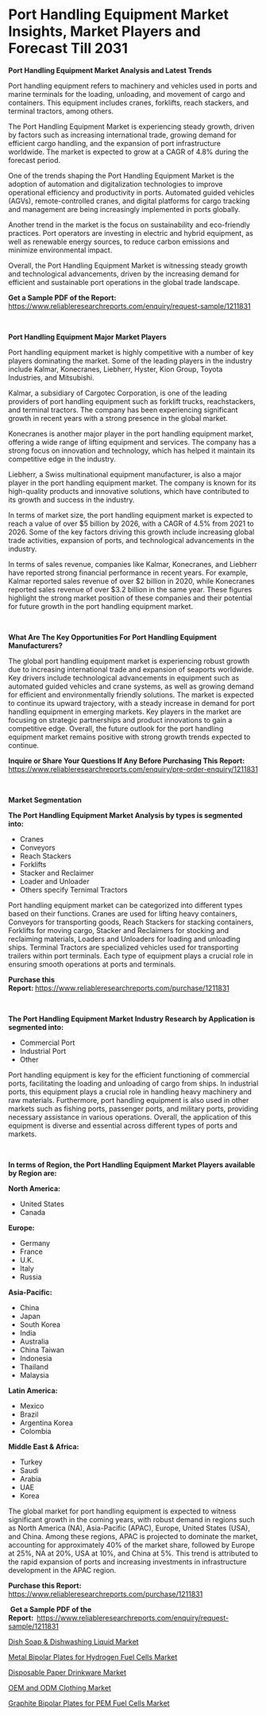 <p><h1>Port Handling Equipment Market Insights, Market Players and Forecast Till 2031</h1></p><p><strong>Port Handling Equipment Market Analysis and Latest Trends</strong></p>
<p><p>Port handling equipment refers to machinery and vehicles used in ports and marine terminals for the loading, unloading, and movement of cargo and containers. This equipment includes cranes, forklifts, reach stackers, and terminal tractors, among others.</p><p>The Port Handling Equipment Market is experiencing steady growth, driven by factors such as increasing international trade, growing demand for efficient cargo handling, and the expansion of port infrastructure worldwide. The market is expected to grow at a CAGR of 4.8% during the forecast period.</p><p>One of the trends shaping the Port Handling Equipment Market is the adoption of automation and digitalization technologies to improve operational efficiency and productivity in ports. Automated guided vehicles (AGVs), remote-controlled cranes, and digital platforms for cargo tracking and management are being increasingly implemented in ports globally.</p><p>Another trend in the market is the focus on sustainability and eco-friendly practices. Port operators are investing in electric and hybrid equipment, as well as renewable energy sources, to reduce carbon emissions and minimize environmental impact.</p><p>Overall, the Port Handling Equipment Market is witnessing steady growth and technological advancements, driven by the increasing demand for efficient and sustainable port operations in the global trade landscape.</p></p>
<p><strong>Get a Sample PDF of the Report:&nbsp;</strong> <a href="https://www.reliableresearchreports.com/enquiry/request-sample/1211831">https://www.reliableresearchreports.com/enquiry/request-sample/1211831</a></p>
<p>&nbsp;</p>
<p><strong>Port Handling Equipment Major Market Players</strong></p>
<p><p>Port handling equipment market is highly competitive with a number of key players dominating the market. Some of the leading players in the industry include Kalmar, Konecranes, Liebherr, Hyster, Kion Group, Toyota Industries, and Mitsubishi.</p><p>Kalmar, a subsidiary of Cargotec Corporation, is one of the leading providers of port handling equipment such as forklift trucks, reachstackers, and terminal tractors. The company has been experiencing significant growth in recent years with a strong presence in the global market.</p><p>Konecranes is another major player in the port handling equipment market, offering a wide range of lifting equipment and services. The company has a strong focus on innovation and technology, which has helped it maintain its competitive edge in the industry.</p><p>Liebherr, a Swiss multinational equipment manufacturer, is also a major player in the port handling equipment market. The company is known for its high-quality products and innovative solutions, which have contributed to its growth and success in the industry.</p><p>In terms of market size, the port handling equipment market is expected to reach a value of over $5 billion by 2026, with a CAGR of 4.5% from 2021 to 2026. Some of the key factors driving this growth include increasing global trade activities, expansion of ports, and technological advancements in the industry.</p><p>In terms of sales revenue, companies like Kalmar, Konecranes, and Liebherr have reported strong financial performance in recent years. For example, Kalmar reported sales revenue of over $2 billion in 2020, while Konecranes reported sales revenue of over $3.2 billion in the same year. These figures highlight the strong market position of these companies and their potential for future growth in the port handling equipment market.</p></p>
<p>&nbsp;</p>
<p><strong>What Are The Key Opportunities For Port Handling Equipment Manufacturers?</strong></p>
<p><p>The global port handling equipment market is experiencing robust growth due to increasing international trade and expansion of seaports worldwide. Key drivers include technological advancements in equipment such as automated guided vehicles and crane systems, as well as growing demand for efficient and environmentally friendly solutions. The market is expected to continue its upward trajectory, with a steady increase in demand for port handling equipment in emerging markets. Key players in the market are focusing on strategic partnerships and product innovations to gain a competitive edge. Overall, the future outlook for the port handling equipment market remains positive with strong growth trends expected to continue.</p></p>
<p><strong>Inquire or Share Your Questions If Any Before Purchasing This Report:</strong> <a href="https://www.reliableresearchreports.com/enquiry/pre-order-enquiry/1211831">https://www.reliableresearchreports.com/enquiry/pre-order-enquiry/1211831</a></p>
<p>&nbsp;</p>
<p><strong>Market Segmentation</strong></p>
<p><strong>The Port Handling Equipment Market Analysis by types is segmented into:</strong></p>
<p><ul><li>Cranes</li><li>Conveyors</li><li>Reach Stackers</li><li>Forklifts</li><li>Stacker and Reclaimer</li><li>Loader and Unloader</li><li>Others specify Ternimal Tractors</li></ul></p>
<p><p>Port handling equipment market can be categorized into different types based on their functions. Cranes are used for lifting heavy containers, Conveyors for transporting goods, Reach Stackers for stacking containers, Forklifts for moving cargo, Stacker and Reclaimers for stocking and reclaiming materials, Loaders and Unloaders for loading and unloading ships. Terminal Tractors are specialized vehicles used for transporting trailers within port terminals. Each type of equipment plays a crucial role in ensuring smooth operations at ports and terminals.</p></p>
<p><strong>Purchase this Report:&nbsp;</strong><a href="https://www.reliableresearchreports.com/purchase/1211831">https://www.reliableresearchreports.com/purchase/1211831</a></p>
<p>&nbsp;</p>
<p><strong>The Port Handling Equipment Market Industry Research by Application is segmented into:</strong></p>
<p><ul><li>Commercial Port</li><li>Industrial Port</li><li>Other</li></ul></p>
<p><p>Port handling equipment is key for the efficient functioning of commercial ports, facilitating the loading and unloading of cargo from ships. In industrial ports, this equipment plays a crucial role in handling heavy machinery and raw materials. Furthermore, port handling equipment is also used in other markets such as fishing ports, passenger ports, and military ports, providing necessary assistance in various operations. Overall, the application of this equipment is diverse and essential across different types of ports and markets.</p></p>
<p>&nbsp;</p>
<p><strong>In terms of Region, the Port Handling Equipment Market Players available by Region are:</strong></p>
<p>
    <p> <strong> North America: </strong>
        <ul>
            <li>United States</li>
            <li>Canada</li>
        </ul>
        </p> 
    <p> <strong> Europe: </strong>
        <ul>
            <li>Germany</li>
            <li>France</li>
            <li>U.K.</li>
            <li>Italy</li>
            <li>Russia</li>
        </ul>
        </p> 
    <p> <strong> Asia-Pacific: </strong>
        <ul>
            <li>China</li>
            <li>Japan</li>
            <li>South Korea</li>
            <li>India</li>
            <li>Australia</li>
            <li>China Taiwan</li>
            <li>Indonesia</li>
            <li>Thailand</li>
            <li>Malaysia</li>
        </ul>
        </p> 
    <p> <strong> Latin America: </strong>
        <ul>
            <li>Mexico</li>
            <li>Brazil</li>
            <li>Argentina Korea</li>
            <li>Colombia</li>
        </ul>
        </p> 
    <p> <strong> Middle East & Africa: </strong>
        <ul>
            <li>Turkey</li>
            <li>Saudi</li>
            <li>Arabia</li>
            <li>UAE</li>
            <li>Korea</li>
        </ul>
    </p>
    </p>
<p><p>The global market for port handling equipment is expected to witness significant growth in the coming years, with robust demand in regions such as North America (NA), Asia-Pacific (APAC), Europe, United States (USA), and China. Among these regions, APAC is projected to dominate the market, accounting for approximately 40% of the market share, followed by Europe at 25%, NA at 20%, USA at 10%, and China at 5%. This trend is attributed to the rapid expansion of ports and increasing investments in infrastructure development in the APAC region.</p></p>
<p><strong>Purchase this Report: </strong><a href="https://www.reliableresearchreports.com/purchase/1211831">https://www.reliableresearchreports.com/purchase/1211831</a></p>
<p>&nbsp;<strong>Get a Sample PDF of the Report:&nbsp;&nbsp;</strong><a href="https://www.reliableresearchreports.com/enquiry/request-sample/1211831">https://www.reliableresearchreports.com/enquiry/request-sample/1211831</a></p>
<p><strong></strong></p>
<p><p><a href="https://medium.com/@adahhagenes4545/dish-soap-amp-dishwashing-liquid-market-the-key-to-successful-business-strategy-forecast-till-6b8fe25c06fb">Dish Soap & Dishwashing Liquid Market</a></p><p><a href="https://medium.com/@adahhagenes4545/metal-bipolar-plates-for-hydrogen-fuel-cells-market-size-market-outlook-and-market-forecast-2024-cc5498fda818">Metal Bipolar Plates for Hydrogen Fuel Cells Market</a></p><p><a href="https://medium.com/@adahhagenes4545/disposable-paper-drinkware-market-analysis-its-cagr-market-segmentation-and-global-industry-956acb9662a3">Disposable Paper Drinkware Market</a></p><p><a href="https://medium.com/@nayelibosco/oem-and-odm-clothing-market-trends-forecast-and-competitive-analysis-to-2031-477f2bb150a3">OEM and ODM Clothing Market</a></p><p><a href="https://medium.com/@adahhagenes4545/graphite-bipolar-plates-for-pem-fuel-cells-market-size-reveals-the-best-marketing-channels-in-1c68a8c1eaa3">Graphite Bipolar Plates for PEM Fuel Cells Market</a></p></p>